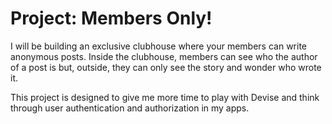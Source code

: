# Project: Members Only!

I will be building an exclusive clubhouse where your members can write anonymous posts. Inside the clubhouse, members can see who the author of a post is but, outside, they can only see the story and wonder who wrote it.

This project is designed to give me more time to play with Devise and think through user authentication and authorization in my apps.
